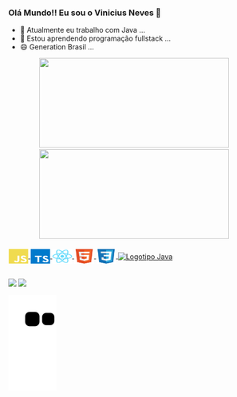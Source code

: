 ### Olá Mundo!! Eu sou o Vinicius Neves 👋
- 🔭 Atualmente eu trabalho com Java ...
- 🌱 Estou aprendendo programação fullstack  ...
- 😄 Generation Brasil ...


<div align="center">
  <a href="https://github.com/ViniciusNeves12">
  <img height="180em" width ="380"src="https://github-readme-stats.vercel.app/api?username=ViniciusNeves12&show_icons=true&theme=dracula&include_all_commits=true&count_private=true"/>
  <img height="180em" width ="380" src="https://github-readme-stats.vercel.app/api/top-langs/?username=ViniciusNeves12&layout=compact&langs_count=7&theme=dracula"/>
</div>
<div style="display: inline_block"><br>
  <img align="center" alt="Vini-Js" height="30" width="40" src="https://raw.githubusercontent.com/devicons/devicon/master/icons/javascript/javascript-plain.svg">
  <img align="center" alt="Vini-Ts" height="30" width="40" src="https://raw.githubusercontent.com/devicons/devicon/master/icons/typescript/typescript-plain.svg">
  <img align="center" alt="Vini-React" height="30" width="40" src="https://raw.githubusercontent.com/devicons/devicon/master/icons/react/react-original.svg">
  <img align="center" alt="Vini-HTML" height="30" width="40" src="https://raw.githubusercontent.com/devicons/devicon/master/icons/html5/html5-original.svg">
  <img align="center" alt="Vini-CSS" height="30" width="40" src="https://raw.githubusercontent.com/devicons/devicon/master/icons/css3/css3-original.svg">
    <img align="center" alt="Logotipo Java" height="40" width="60"  src="https://cdn.jsdelivr.net/gh/devicons/devicon/icons/java/java-original.svg">

  </div>
  
  ##
  
<div> 
  <a href="https://instagram.com/vini_monteiroo" target="_blank"><img src="https://img.shields.io/badge/-Instagram-%23E4405F?style=for-the-badge&logo=instagram&logoColor=white" target="_blank"></a>
  <a href="https://www.linkedin.com/in/vinicius-neves-0993441bb/" target="_blank"><img src="https://img.shields.io/badge/-LinkedIn-%230077B5?style=for-the-badge&logo=linkedin&logoColor=white" target="_blank"></a> 
 
  ![Snake animation](https://github.com/rafaballerini/rafaballerini/blob/output/github-contribution-grid-snake.svg)
 
</div>
